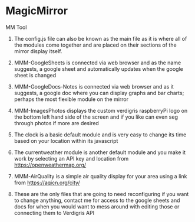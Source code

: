 # MagicMirror
MM Tool

1. The config.js file can also be known as the main file as it is where all of the modules come together and are placed on their sections of the mirror display itself.

2. MMM-GoogleSheets is connected via web browser and as the name suggests, a google sheet and automatically updates when the google sheet is changed

3. MMM-GoogleDocs-Notes is connected via web browser and as it suggests, a google doc where you can display graphs and bar charts; perhaps the most flexible module on the mirror

4. MMM-ImagesPhotos displays the custom verdigris raspberryPi logo on the bottom left hand side of the screen and if you like can even seg through photos if more are desired

5. The clock is a basic default module and is very easy to change its time based on your location within its javascript

6. The currentweather module is another default module and you make it work by selecting an API key and location from https://openweathermap.org/

7. MMM-AirQuality is a simple air quality display for your area using a link from https://aqicn.org/city/

8. These are the only files that are going to need reconfiguring if you want to change anything, contact me for access to the google sheets and docs for when you would want to mess around with editing those or connecting them to Verdigris API






